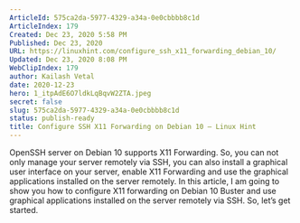 ```yaml
---
ArticleId: 575ca2da-5977-4329-a34a-0e0cbbbb8c1d
ArticleIndex: 179
Created: Dec 23, 2020 5:58 PM
Published: Dec 23, 2020
URL: https://linuxhint.com/configure_ssh_x11_forwarding_debian_10/
Updated: Dec 23, 2020 8:08 PM
WebClipIndex: 179
author: Kailash Vetal
date: 2020-12-23
hero: 1_itpAdE6O7ldkLqBqvW2ZTA.jpeg
secret: false
slug: 575ca2da-5977-4329-a34a-0e0cbbbb8c1d
status: publish-ready
title: Configure SSH X11 Forwarding on Debian 10 – Linux Hint
---
```

OpenSSH server on Debian 10 supports X11 Forwarding. So, you can not only manage your server remotely via SSH, you can also install a graphical user interface on your server, enable X11 Forwarding and use the graphical applications installed on the server remotely. In this article, I am going to show you how to configure X11 forwarding on Debian 10 Buster and use graphical applications installed on the server remotely via SSH. So, let’s get started.

